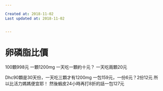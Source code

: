 ```yaml
---

Created at: 2018-11-02
Last updated at: 2018-11-02


---
```


# 卵磷脂比價


100顆998元
一顆1200mg
一天吃一顆約十元？
一天吃兩顆20元

Dhc90顆是30天份，一天吃三顆才有1200mg
一包159元，一份6元？2份12元
所以比活力媽媽便宜耶！
然後蝦皮24小時再打8折的話一包127元

